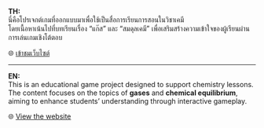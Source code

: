 **TH:**  
นี่คือโปรเจกต์เกมที่ออกแบบมาเพื่อใช้เป็นสื่อการเรียนการสอนในวิชาเคมี  
โดยเนื้อหาเน้นไปที่บทเรียนเรื่อง “แก๊ส” และ “สมดุลเคมี” เพื่อเสริมสร้างความเข้าใจของผู้เรียนผ่านการเล่นเกมเชิงโต้ตอบ

🌐 [เข้าชมเว็บไซต์](https://irz-z.github.io/Gas-and-chemical-equilibrium-game.github.io/)

---

**EN:**  
This is an educational game project designed to support chemistry lessons.  
The content focuses on the topics of **gases** and **chemical equilibrium**, aiming to enhance students’ understanding through interactive gameplay.

🌐 [View the website](https://irz-z.github.io/Gas-and-chemical-equilibrium-game.github.io/)
